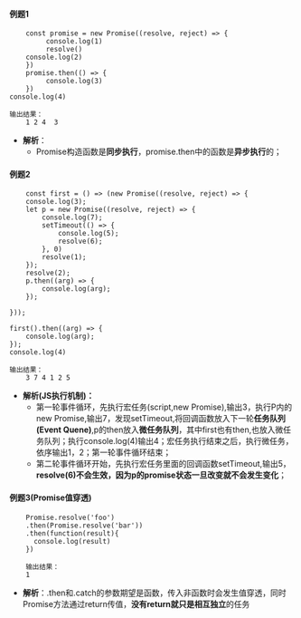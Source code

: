 #### 例题1
```
    const promise = new Promise((resolve, reject) => {
         console.log(1)
         resolve()
    console.log(2)
    })
    promise.then(() => {
         console.log(3)
    })
console.log(4)

输出结果：  
    1 2 4  3
```
- **解析**：
    - Promise构造函数是**同步执行**，promise.then中的函数是**异步执行**的；

#### 例题2
```
    const first = () => (new Promise((resolve, reject) => {
    console.log(3);
    let p = new Promise((resolve, reject) => {
        console.log(7);
        setTimeout(() => {
            console.log(5);
            resolve(6);
        }, 0)
        resolve(1);
    });
    resolve(2);
    p.then((arg) => {
        console.log(arg);
    });

}));

first().then((arg) => {
    console.log(arg);
});
console.log(4)

输出结果：
    3 7 4 1 2 5
```
- **解析(JS执行机制)：**
    - 第一轮事件循环，先执行宏任务(script,new Promise),输出3，执行P内的new Promise,输出7，发现setTimeout,将回调函数放入下一轮**任务队列(Event Quene)**,p的then放入**微任务队列**，其中first也有then,也放入微任务队列；执行console.log(4)输出4；宏任务执行结束之后，执行微任务，依序输出1，2；第一轮事件循环结束；
    - 第二轮事件循环开始，先执行宏任务里面的回调函数setTimeout,输出5，**resolve(6)不会生效，因为p的promise状态一旦改变就不会发生变化**；

#### 例题3(Promise值穿透)
```
    Promise.resolve('foo')
    .then(Promise.resolve('bar'))
    .then(function(result){
      console.log(result)
    })

    输出结果：
    1
```

- **解析**：.then和.catch的参数期望是函数，传入非函数时会发生值穿透，同时Promise方法通过return传值，**没有return就只是相互独立**的任务

